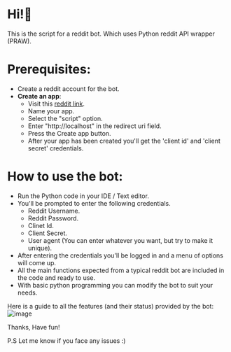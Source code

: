 # Hi!👋
This is the script for a reddit bot. Which uses Python reddit API wrapper (PRAW).

# Prerequisites:
  - Create a reddit account for the bot.
  - **Create an app**:
      - Visit this [reddit link](https://www.reddit.com/prefs/apps/).
      - Name your app.
      - Select the "script" option.
      - Enter "http://localhost" in the redirect uri field.
      - Press the Create app button.
      - After your app has been created you'll get the 'client id' and 'client secret' credentials.

# How to use the bot:
  - Run the Python code in your IDE / Text editor.
  - You'll be prompted to enter the following credentials.
      - Reddit Username.
      - Reddit Password.
      - Clinet Id.
      - Client Secret.
      - User agent (You can enter whatever you want, but try to make it unique).
   - After entering the credentials you'll be logged in and a menu of options will come up.
   - All the main functions expected from a typical reddit bot are included in the code and ready to use.
   - With basic python programming you can modify the bot to suit your needs.

Here is a guide to all the features (and their status) provided by the bot:
![image](https://github.com/user-attachments/assets/441d85ff-5632-4b10-8d6b-206328539481)

Thanks, Have fun!

P.S Let me know if you face any issues :)
